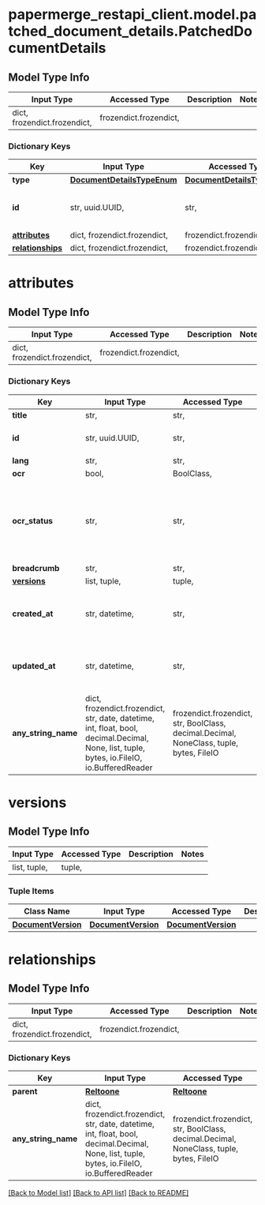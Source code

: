 # papermerge_restapi_client.model.patched_document_details.PatchedDocumentDetails

## Model Type Info
Input Type | Accessed Type | Description | Notes
------------ | ------------- | ------------- | -------------
dict, frozendict.frozendict,  | frozendict.frozendict,  |  | 

### Dictionary Keys
Key | Input Type | Accessed Type | Description | Notes
------------ | ------------- | ------------- | ------------- | -------------
**type** | [**DocumentDetailsTypeEnum**](DocumentDetailsTypeEnum.md) | [**DocumentDetailsTypeEnum**](DocumentDetailsTypeEnum.md) |  | 
**id** | str, uuid.UUID,  | str,  |  | [optional] value must be a uuid
**[attributes](#attributes)** | dict, frozendict.frozendict,  | frozendict.frozendict,  |  | [optional] 
**[relationships](#relationships)** | dict, frozendict.frozendict,  | frozendict.frozendict,  |  | [optional] 

# attributes

## Model Type Info
Input Type | Accessed Type | Description | Notes
------------ | ------------- | ------------- | -------------
dict, frozendict.frozendict,  | frozendict.frozendict,  |  | 

### Dictionary Keys
Key | Input Type | Accessed Type | Description | Notes
------------ | ------------- | ------------- | ------------- | -------------
**title** | str,  | str,  |  | 
**id** | str, uuid.UUID,  | str,  |  | [optional] value must be a uuid
**lang** | str,  | str,  |  | [optional] 
**ocr** | bool,  | BoolClass,  |  | [optional] 
**ocr_status** | str,  | str,  |  | [optional] must be one of ["unknown", "received", "started", "succeeded", "failed", ] 
**breadcrumb** | str,  | str,  |  | [optional] 
**[versions](#versions)** | list, tuple,  | tuple,  |  | [optional] 
**created_at** | str, datetime,  | str,  |  | [optional] value must conform to RFC-3339 date-time
**updated_at** | str, datetime,  | str,  |  | [optional] value must conform to RFC-3339 date-time
**any_string_name** | dict, frozendict.frozendict, str, date, datetime, int, float, bool, decimal.Decimal, None, list, tuple, bytes, io.FileIO, io.BufferedReader | frozendict.frozendict, str, BoolClass, decimal.Decimal, NoneClass, tuple, bytes, FileIO | any string name can be used but the value must be the correct type | [optional]

# versions

## Model Type Info
Input Type | Accessed Type | Description | Notes
------------ | ------------- | ------------- | -------------
list, tuple,  | tuple,  |  | 

### Tuple Items
Class Name | Input Type | Accessed Type | Description | Notes
------------- | ------------- | ------------- | ------------- | -------------
[**DocumentVersion**](DocumentVersion.md) | [**DocumentVersion**](DocumentVersion.md) | [**DocumentVersion**](DocumentVersion.md) |  | 

# relationships

## Model Type Info
Input Type | Accessed Type | Description | Notes
------------ | ------------- | ------------- | -------------
dict, frozendict.frozendict,  | frozendict.frozendict,  |  | 

### Dictionary Keys
Key | Input Type | Accessed Type | Description | Notes
------------ | ------------- | ------------- | ------------- | -------------
**parent** | [**Reltoone**](Reltoone.md) | [**Reltoone**](Reltoone.md) |  | [optional] 
**any_string_name** | dict, frozendict.frozendict, str, date, datetime, int, float, bool, decimal.Decimal, None, list, tuple, bytes, io.FileIO, io.BufferedReader | frozendict.frozendict, str, BoolClass, decimal.Decimal, NoneClass, tuple, bytes, FileIO | any string name can be used but the value must be the correct type | [optional]

[[Back to Model list]](../../README.md#documentation-for-models) [[Back to API list]](../../README.md#documentation-for-api-endpoints) [[Back to README]](../../README.md)

